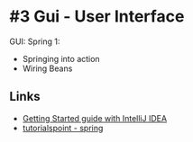 # #3 Gui - User Interface

GUI: Spring 1:
-	Springing into action
-	Wiring Beans

## Links
* [Getting Started guide with IntelliJ IDEA](https://spring.io/guides/gs/intellij-idea/)
* [tutorialspoint - spring](https://www.tutorialspoint.com/spring/index.htm)

